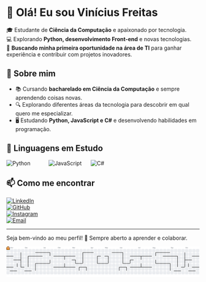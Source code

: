 # 👋 Olá! Eu sou Vinícius Freitas

🎓 Estudante de **Ciência da Computação** e apaixonado por tecnologia.  
💻 Explorando **Python, desenvolvimento Front-end** e novas tecnologias.  
🚀 **Buscando minha primeira oportunidade na área de TI** para ganhar experiência e contribuir com projetos inovadores.  

## 🌟 Sobre mim  
- 📚 Cursando **bacharelado em Ciência da Computação** e sempre aprendendo coisas novas.  
- 🔍 Explorando diferentes áreas da tecnologia para descobrir em qual quero me especializar.  
- 🖥️ Estudando **Python, JavaScript e C#** e desenvolvendo habilidades em programação.  

## 🚀 Linguagens em Estudo

<div style="display: flex; align-items: center;">
  <img src="https://upload.wikimedia.org/wikipedia/commons/c/c3/Python-logo-notext.svg" alt="Python" width="100" style="margin-right: 10px;">
  <img src="https://upload.wikimedia.org/wikipedia/commons/6/6a/JavaScript-logo.png" alt="JavaScript" width="100" style="margin-right: 10px;">
  <img src="https://upload.wikimedia.org/wikipedia/commons/4/4f/Csharp_Logo.png" alt="C#" width="100">
</div>

## 📫 Como me encontrar  
[![LinkedIn](https://img.shields.io/badge/LinkedIn-0077B5?style=for-the-badge&logo=linkedin&logoColor=white)](https://www.linkedin.com/in/vinícius-teodoro-de-freitas)  
[![GitHub](https://img.shields.io/badge/GitHub-181717?style=for-the-badge&logo=github&logoColor=white)](https://github.com/freitasvinii)  
[![Instagram](https://img.shields.io/badge/Instagram-E4405F?style=for-the-badge&logo=instagram&logoColor=white)](https://www.instagram.com/freitasvinii)  
[![Email](https://img.shields.io/badge/Email-D14836?style=for-the-badge&logo=gmail&logoColor=white)](mailto:teodorodefreitasvinicius@gmail.com)

---

Seja bem-vindo ao meu perfil! 🚀 Sempre aberto a aprender e colaborar.

<picture>
  <source media="(prefers-color-scheme: dark)" srcset="https://raw.githubusercontent.com/freitasvinii/freitasvinii/output/pacman-contribution-graph-dark.svg">
  <source media="(prefers-color-scheme: light)" srcset="https://raw.githubusercontent.com/freitasvinii/freitasvinii/output/pacman-contribution-graph.svg">
  <img alt="pacman contribution graph" src="https://raw.githubusercontent.com/freitasvinii/freitasvinii/output/pacman-contribution-graph.svg">
</picture>

###

